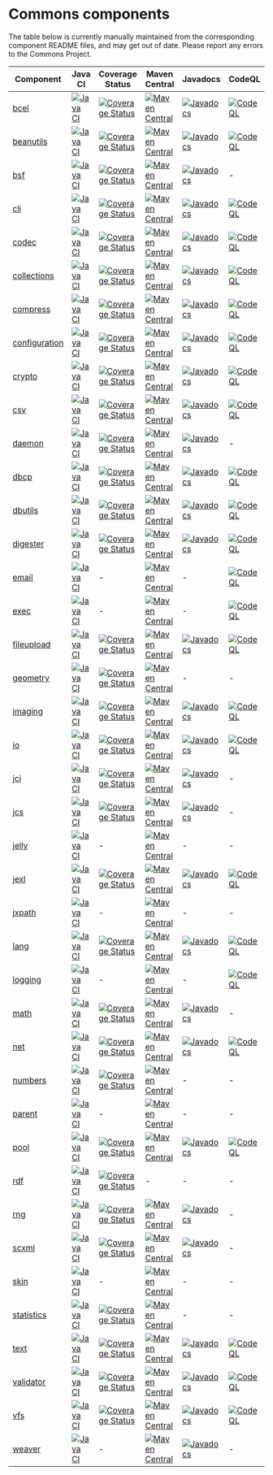 <!---
 Licensed to the Apache Software Foundation (ASF) under one or more
 contributor license agreements.  See the NOTICE file distributed with
 this work for additional information regarding copyright ownership.
 The ASF licenses this file to You under the Apache License, Version 2.0
 (the "License"); you may not use this file except in compliance with
 the License.  You may obtain a copy of the License at

      http://www.apache.org/licenses/LICENSE-2.0

 Unless required by applicable law or agreed to in writing, software
 distributed under the License is distributed on an "AS IS" BASIS,
 WITHOUT WARRANTIES OR CONDITIONS OF ANY KIND, either express or implied.
 See the License for the specific language governing permissions and
 limitations under the License.
-->
# Commons components

The table below is currently manually maintained from the corresponding component README files, and may get out of date. Please report any errors to the Commons Project.

| Component | Java CI | Coverage Status | Maven Central | Javadocs | CodeQL | OpenSSF Scorecard |
| ---       |     --- |      ---        |     ---       |     ---  |    --- |     ---           |
| [bcel](https://github.com/apache/commons-bcel)  | [![Java CI](https://github.com/apache/commons-bcel/actions/workflows/maven.yml/badge.svg)](https://github.com/apache/commons-bcel/actions/workflows/maven.yml) | [![Coverage Status](https://codecov.io/gh/apache/commons-bcel/branch/master/graph/badge.svg)](https://app.codecov.io/gh/apache/commons-bcel) | [![Maven Central](https://maven-badges.herokuapp.com/maven-central/org.apache.bcel/bcel/badge.svg?gav=true)](https://maven-badges.herokuapp.com/maven-central/org.apache.bcel/bcel/?gav=true) | [![Javadocs](https://javadoc.io/badge/org.apache.bcel/bcel/6.7.0.svg)](https://javadoc.io/doc/org.apache.bcel/bcel/6.7.0) | [![CodeQL](https://github.com/apache/commons-bcel/actions/workflows/codeql-analysis.yml/badge.svg)](https://github.com/apache/commons-bcel/actions/workflows/codeql-analysis.yml) | [![OpenSSF Scorecard](https://api.securityscorecards.dev/projects/github.com/apache/commons-bcel/badge)](https://api.securityscorecards.dev/projects/github.com/apache/commons-bcel) |
|[beanutils](https://github.com/apache/commons-beanutils)|[![Java CI](https://github.com/apache/commons-beanutils/actions/workflows/maven.yml/badge.svg)](https://github.com/apache/commons-beanutils/actions/workflows/maven.yml)|[![Coverage Status](https://codecov.io/gh/apache/commons-beanutils/branch/master/graph/badge.svg)](https://app.codecov.io/gh/apache/commons-beanutils/branch/master)|[![Maven Central](https://maven-badges.herokuapp.com/maven-central/commons-beanutils/commons-beanutils/badge.svg?gav=true)](https://maven-badges.herokuapp.com/maven-central/org.apache.commons/commons-beanutils2/?gav=true)|[![Javadocs](https://javadoc.io/badge/org.apache.commons/commons-beanutils2/2.0.0.svg)](https://javadoc.io/doc/org.apache.commons/commons-beanutils2/2.0.0)|[![CodeQL](https://github.com/apache/commons-beanutils/actions/workflows/codeql-analysis.yml/badge.svg)](https://github.com/apache/commons-beanutils/actions/workflows/codeql-analysis.yml)|-|
|[bsf](https://github.com/apache/commons-bsf)|[![Java CI](https://github.com/apache/commons-bsf/actions/workflows/maven.yml/badge.svg)](https://github.com/apache/commons-bsf/actions/workflows/maven.yml)|[![Coverage Status](https://coveralls.io/repos/apache/commons-bsf/badge.svg)](https://coveralls.io/r/apache/commons-bsf)|[![Maven Central](https://maven-badges.herokuapp.com/maven-central/bsf/bsf/badge.svg)](https://maven-badges.herokuapp.com/maven-central/bsf/bsf/)|[![Javadocs](https://javadoc.io/badge/bsf/bsf/2.5.0.svg)](https://javadoc.io/doc/bsf/bsf/2.5.0)|-|-|
|[cli](https://github.com/apache/commons-cli)|[![Java CI](https://github.com/apache/commons-cli/actions/workflows/maven.yml/badge.svg)](https://github.com/apache/commons-cli/actions/workflows/maven.yml)|[![Coverage Status](https://codecov.io/gh/apache/commons-cli/branch/master/graph/badge.svg)](https://app.codecov.io/gh/apache/commons-cli/branch/master)|[![Maven Central](https://maven-badges.herokuapp.com/maven-central/commons-cli/commons-cli/badge.svg?gav=true)](https://maven-badges.herokuapp.com/maven-central/commons-cli/commons-cli/?gav=true)|[![Javadocs](https://javadoc.io/badge/commons-cli/commons-cli/1.5.0.svg)](https://javadoc.io/doc/commons-cli/commons-cli/1.5.0)|[![CodeQL](https://github.com/apache/commons-cli/actions/workflows/codeql-analysis.yml/badge.svg)](https://github.com/apache/commons-cli/actions/workflows/codeql-analysis.yml)|-|
|[codec](https://github.com/apache/commons-codec)|[![Java CI](https://github.com/apache/commons-codec/actions/workflows/maven.yml/badge.svg)](https://github.com/apache/commons-codec/actions/workflows/maven.yml)|[![Coverage Status](https://codecov.io/gh/apache/commons-codec/branch/master/graph/badge.svg)](https://app.codecov.io/gh/apache/commons-codec)|[![Maven Central](https://maven-badges.herokuapp.com/maven-central/commons-codec/commons-codec/badge.svg?gav=true)](https://maven-badges.herokuapp.com/maven-central/commons-codec/commons-codec/?gav=true)|[![Javadocs](https://javadoc.io/badge/commons-codec/commons-codec/1.16.0.svg)](https://javadoc.io/doc/commons-codec/commons-codec/1.16.0)|[![CodeQL](https://github.com/apache/commons-codec/actions/workflows/codeql-analysis.yml/badge.svg)](https://github.com/apache/commons-codec/actions/workflows/codeql-analysis.yml)|[![OpenSSF Scorecard](https://api.securityscorecards.dev/projects/github.com/apache/commons-codec/badge)](https://api.securityscorecards.dev/projects/github.com/apache/commons-codec)|
|[collections](https://github.com/apache/commons-collections)|[![Java CI](https://github.com/apache/commons-collections/actions/workflows/maven.yml/badge.svg)](https://github.com/apache/commons-collections/actions/workflows/maven.yml)|[![Coverage Status](https://codecov.io/gh/apache/commons-collections/branch/master/graph/badge.svg)](https://app.codecov.io/gh/apache/commons-collections/branch/master)|[![Maven Central](https://maven-badges.herokuapp.com/maven-central/org.apache.commons/commons-collections4/badge.svg?gav=true)](https://maven-badges.herokuapp.com/maven-central/org.apache.commons/commons-collections4/?gav=true)|[![Javadocs](https://javadoc.io/badge/org.apache.commons/commons-collections4/4.4.svg)](https://javadoc.io/doc/org.apache.commons/commons-collections4/4.4)|[![CodeQL](https://github.com/apache/commons-collections/actions/workflows/codeql-analysis.yml/badge.svg)](https://github.com/apache/commons-collections/actions/workflows/codeql-analysis.yml)|-|
|[compress](https://github.com/apache/commons-compress)|[![Java CI](https://github.com/apache/commons-compress/actions/workflows/maven.yml/badge.svg)](https://github.com/apache/commons-compress/actions/workflows/maven.yml)|[![Coverage Status](https://codecov.io/gh/apache/commons-compress/branch/master/graph/badge.svg)](https://app.codecov.io/gh/apache/commons-compress)|[![Maven Central](https://maven-badges.herokuapp.com/maven-central/org.apache.commons/commons-compress/badge.svg?gav=true)](https://maven-badges.herokuapp.com/maven-central/org.apache.commons/commons-compress/?gav=true)|[![Javadocs](https://javadoc.io/badge/org.apache.commons/commons-compress/1.24.0.svg)](https://javadoc.io/doc/org.apache.commons/commons-compress/1.24.0)|[![CodeQL](https://github.com/apache/commons-compress/actions/workflows/codeql-analysis.yml/badge.svg)](https://github.com/apache/commons-compress/actions/workflows/codeql-analysis.yml)|[![OpenSSF Scorecard](https://api.securityscorecards.dev/projects/github.com/apache/commons-compress/badge)](https://api.securityscorecards.dev/projects/github.com/apache/commons-compress)|
|[configuration](https://github.com/apache/commons-configuration)|[![Java CI](https://github.com/apache/commons-configuration/actions/workflows/maven.yml/badge.svg)](https://github.com/apache/commons-configuration/actions/workflows/maven.yml)|[![Coverage Status](https://codecov.io/gh/apache/commons-configuration/branch/master/graph/badge.svg)](https://app.codecov.io/gh/apache/commons-configuration)|[![Maven Central](https://maven-badges.herokuapp.com/maven-central/org.apache.commons/commons-configuration2/badge.svg?gav=true)](https://maven-badges.herokuapp.com/maven-central/org.apache.commons/commons-configuration2/?gav=true)|[![Javadocs](https://javadoc.io/badge/org.apache.commons/commons-configuration2/2.9.0.svg)](https://javadoc.io/doc/org.apache.commons/commons-configuration2/2.9.0)|[![CodeQL](https://github.com/apache/commons-configuration/actions/workflows/codeql-analysis.yml/badge.svg)](https://github.com/apache/commons-configuration/actions/workflows/codeql-analysis.yml)|[![OpenSSF Scorecard](https://api.securityscorecards.dev/projects/github.com/apache/commons-configuration/badge)](https://api.securityscorecards.dev/projects/github.com/apache/commons-configuration)|
|[crypto](https://github.com/apache/commons-crypto)|[![Java CI](https://github.com/apache/commons-crypto/actions/workflows/maven.yml/badge.svg)](https://github.com/apache/commons-crypto/actions/workflows/maven.yml)|[![Coverage Status](https://codecov.io/gh/apache/commons-crypto/branch/master/graph/badge.svg)](https://app.codecov.io/gh/apache/commons-crypto)|[![Maven Central](https://maven-badges.herokuapp.com/maven-central/org.apache.commons/commons-crypto/badge.svg?gav=true)](https://maven-badges.herokuapp.com/maven-central/org.apache.commons/commons-crypto/?gav=true)|[![Javadocs](https://javadoc.io/badge/org.apache.commons/commons-crypto/1.2.0.svg)](https://javadoc.io/doc/org.apache.commons/commons-crypto/1.2.0)|[![CodeQL](https://github.com/apache/commons-crypto/actions/workflows/codeql-analysis.yml/badge.svg)](https://github.com/apache/commons-crypto/actions/workflows/codeql-analysis.yml)|[![OpenSSF Scorecard](https://api.securityscorecards.dev/projects/github.com/apache/commons-crypto/badge)](https://api.securityscorecards.dev/projects/github.com/apache/commons-crypto)|
|[csv](https://github.com/apache/commons-csv)|[![Java CI](https://github.com/apache/commons-csv/actions/workflows/maven.yml/badge.svg)](https://github.com/apache/commons-csv/actions/workflows/maven.yml)|[![Coverage Status](https://codecov.io/gh/apache/commons-csv/branch/master/graph/badge.svg)](https://app.codecov.io/gh/apache/commons-csv)|[![Maven Central](https://maven-badges.herokuapp.com/maven-central/org.apache.commons/commons-csv/badge.svg?gav=true)](https://maven-badges.herokuapp.com/maven-central/org.apache.commons/commons-csv/?gav=true)|[![Javadocs](https://javadoc.io/badge/org.apache.commons/commons-csv/1.10.0.svg)](https://javadoc.io/doc/org.apache.commons/commons-csv/1.10.0)|[![CodeQL](https://github.com/apache/commons-csv/actions/workflows/codeql-analysis.yml/badge.svg)](https://github.com/apache/commons-csv/actions/workflows/codeql-analysis.yml)|[![OpenSSF Scorecard](https://api.securityscorecards.dev/projects/github.com/apache/commons-csv/badge)](https://api.securityscorecards.dev/projects/github.com/apache/commons-csv)|
|[daemon](https://github.com/apache/commons-daemon)|[![Java CI](https://github.com/apache/commons-daemon/actions/workflows/maven.yml/badge.svg)](https://github.com/apache/commons-daemon/actions/workflows/maven.yml)|[![Coverage Status](https://codecov.io/gh/apache/commons-daemon/branch/master/graph/badge.svg)](https://app.codecov.io/gh/apache/commons-daemon)|[![Maven Central](https://maven-badges.herokuapp.com/maven-central/commons-daemon/commons-daemon/badge.svg)](https://maven-badges.herokuapp.com/maven-central/commons-daemon/commons-daemon/)|[![Javadocs](https://javadoc.io/badge/commons-daemon/commons-daemon/1.3.3.svg)](https://javadoc.io/doc/commons-daemon/commons-daemon/1.3.3)|-|-|
|[dbcp](https://github.com/apache/commons-dbcp)|[![Java CI](https://github.com/apache/commons-dbcp/actions/workflows/maven.yml/badge.svg)](https://github.com/apache/commons-dbcp/actions/workflows/maven.yml)|[![Coverage Status](https://codecov.io/gh/apache/commons-dbcp/branch/master/graph/badge.svg)](https://app.codecov.io/gh/apache/commons-dbcp)|[![Maven Central](https://maven-badges.herokuapp.com/maven-central/org.apache.commons/commons-dbcp2/badge.svg?gav=true)](https://maven-badges.herokuapp.com/maven-central/org.apache.commons/commons-dbcp2/?gav=true)|[![Javadocs](https://javadoc.io/badge/org.apache.commons/commons-dbcp2/2.10.0.svg)](https://javadoc.io/doc/org.apache.commons/commons-dbcp2/2.10.0)|[![CodeQL](https://github.com/apache/commons-dbcp/actions/workflows/codeql-analysis.yml/badge.svg)](https://github.com/apache/commons-dbcp/actions/workflows/codeql-analysis.yml)|[![OpenSSF Scorecard](https://api.securityscorecards.dev/projects/github.com/apache/commons-dbcp/badge)](https://api.securityscorecards.dev/projects/github.com/apache/commons-dbcp)|
|[dbutils](https://github.com/apache/commons-dbutils)|[![Java CI](https://github.com/apache/commons-dbutils/actions/workflows/maven.yml/badge.svg)](https://github.com/apache/commons-dbutils/actions/workflows/maven.yml)|[![Coverage Status](https://codecov.io/gh/apache/commons-dbutils/branch/master/graph/badge.svg)](https://app.codecov.io/gh/apache/commons-dbutils)|[![Maven Central](https://maven-badges.herokuapp.com/maven-central/commons-dbutils/commons-dbutils/badge.svg?gav=true)](https://maven-badges.herokuapp.com/maven-central/commons-dbutils/commons-dbutils/?gav=true)|[![Javadocs](https://javadoc.io/badge/commons-dbutils/commons-dbutils/1.8.1.svg)](https://javadoc.io/doc/commons-dbutils/commons-dbutils/1.8.1)|[![CodeQL](https://github.com/apache/commons-dbutils/actions/workflows/codeql-analysis.yml/badge.svg)](https://github.com/apache/commons-dbutils/actions/workflows/codeql-analysis.yml)|[![OpenSSF Scorecard](https://api.securityscorecards.dev/projects/github.com/apache/commons-dbutils/badge)](https://api.securityscorecards.dev/projects/github.com/apache/commons-dbutils)|
|[digester](https://github.com/apache/commons-digester)|[![Java CI](https://github.com/apache/commons-digester/actions/workflows/maven.yml/badge.svg)](https://github.com/apache/commons-digester/actions/workflows/maven.yml)|[![Coverage Status](https://codecov.io/gh/apache/commons-digester/branch/master/graph/badge.svg)](https://app.codecov.io/gh/apache/commons-digester)|[![Maven Central](https://maven-badges.herokuapp.com/maven-central/org.apache.commons/commons-digester3/badge.svg?gav=true)](https://maven-badges.herokuapp.com/maven-central/org.apache.commons/commons-digester3/?gav=true)|[![Javadocs](https://javadoc.io/badge/org.apache.commons/commons-digester3-parent/3.3.svg)](https://javadoc.io/doc/org.apache.commons/commons-digester3-parent/3.3)|[![CodeQL](https://github.com/apache/commons-digester/actions/workflows/codeql-analysis.yml/badge.svg)](https://github.com/apache/commons-digester/actions/workflows/codeql-analysis.yml)|[![OpenSSF Scorecard](https://api.securityscorecards.dev/projects/github.com/apache/commons-digester/badge)](https://api.securityscorecards.dev/projects/github.com/apache/commons-digester)|
|[email](https://github.com/apache/commons-email)|[![Java CI](https://github.com/apache/commons-email/actions/workflows/maven.yml/badge.svg)](https://github.com/apache/commons-email/actions/workflows/maven.yml)|-|[![Maven Central](https://maven-badges.herokuapp.com/maven-central/org.apache.commons/commons-email/badge.svg?gav=true)](https://maven-badges.herokuapp.com/maven-central/org.apache.commons/commons-email/?gav=true)|-|[![CodeQL](https://github.com/apache/commons-email/actions/workflows/codeql-analysis.yml/badge.svg)](https://github.com/apache/commons-email/actions/workflows/codeql-analysis.yml)|-|
|[exec](https://github.com/apache/commons-exec)|[![Java CI](https://github.com/apache/commons-exec/actions/workflows/maven.yml/badge.svg)](https://github.com/apache/commons-exec/actions/workflows/maven.yml)|-|[![Maven Central](https://maven-badges.herokuapp.com/maven-central/org.apache.commons/commons-exec/badge.svg?gav=true)](https://maven-badges.herokuapp.com/maven-central/org.apache.commons/commons-exec/?gav=true)|-|[![CodeQL](https://github.com/apache/commons-exec/actions/workflows/codeql-analysis.yml/badge.svg)](https://github.com/apache/commons-exec/actions/workflows/codeql-analysis.yml)|-|
|[fileupload](https://github.com/apache/commons-fileupload)|[![Java CI](https://github.com/apache/commons-fileupload/actions/workflows/maven.yml/badge.svg)](https://github.com/apache/commons-fileupload/actions/workflows/maven.yml)|[![Coverage Status](https://codecov.io/gh/apache/commons-fileupload/branch/master/graph/badge.svg)](https://app.codecov.io/gh/apache/commons-fileupload)|[![Maven Central](https://maven-badges.herokuapp.com/maven-central/org.apache.commons/commons-fileupload2/badge.svg?gav=true)](https://maven-badges.herokuapp.com/maven-central/org.apache.commons/commons-fileupload2/?gav=true)|[![Javadocs](https://javadoc.io/badge/org.apache.commons/commons-fileupload2/2.0.0-M1.svg)](https://javadoc.io/doc/org.apache.commons/commons-fileupload2/2.0.0-M1)|[![CodeQL](https://github.com/apache/commons-fileupload/actions/workflows/codeql-analysis.yml/badge.svg)](https://github.com/apache/commons-fileupload/actions/workflows/codeql-analysis.yml)|[![OpenSSF Scorecard](https://api.securityscorecards.dev/projects/github.com/apache/commons-fileupload/badge)](https://api.securityscorecards.dev/projects/github.com/apache/commons-fileupload)|
|[geometry](https://github.com/apache/commons-geometry)|[![Java CI](https://github.com/apache/commons-geometry/actions/workflows/maven.yml/badge.svg)](https://github.com/apache/commons-geometry/actions/workflows/maven.yml)|[![Coverage Status](https://codecov.io/gh/apache/commons-geometry/branch/master/graph/badge.svg)](https://app.codecov.io/gh/apache/commons-geometry)|[![Maven Central](https://maven-badges.herokuapp.com/maven-central/org.apache.commons/commons-geometry-spherical/badge.svg)](https://maven-badges.herokuapp.com/maven-central/org.apache.commons/commons-geometry-spherical/)|-|-|-|
|[imaging](https://github.com/apache/commons-imaging)|[![Java CI](https://github.com/apache/commons-imaging/actions/workflows/maven.yml/badge.svg)](https://github.com/apache/commons-imaging/actions/workflows/maven.yml)|[![Coverage Status](https://codecov.io/gh/apache/commons-imaging/branch/master/graph/badge.svg)](https://app.codecov.io/gh/apache/commons-imaging/branch/master)|[![Maven Central](https://maven-badges.herokuapp.com/maven-central/org.apache.commons/commons-imaging/badge.svg?gav=true)](https://maven-badges.herokuapp.com/maven-central/org.apache.commons/commons-imaging/?gav=true)|[![Javadocs](https://javadoc.io/badge/org.apache.commons/commons-imaging/1.0-alpha3.svg)](https://javadoc.io/doc/org.apache.commons/commons-imaging/1.0-alpha3)|[![CodeQL](https://github.com/apache/commons-imaging/actions/workflows/codeql-analysis.yml/badge.svg)](https://github.com/apache/commons-imaging/actions/workflows/codeql-analysis.yml)|[![OpenSSF Scorecard](https://api.securityscorecards.dev/projects/github.com/apache/commons-imaging/badge)](https://api.securityscorecards.dev/projects/github.com/apache/commons-imaging)|
|[io](https://github.com/apache/commons-io)|[![Java CI](https://github.com/apache/commons-io/actions/workflows/maven.yml/badge.svg)](https://github.com/apache/commons-io/actions/workflows/maven.yml)|[![Coverage Status](https://codecov.io/gh/apache/commons-io/branch/master/graph/badge.svg)](https://app.codecov.io/gh/apache/commons-io)|[![Maven Central](https://maven-badges.herokuapp.com/maven-central/commons-io/commons-io/badge.svg?gav=true)](https://maven-badges.herokuapp.com/maven-central/commons-io/commons-io/?gav=true)|[![Javadocs](https://javadoc.io/badge/commons-io/commons-io/2.15.0.svg)](https://javadoc.io/doc/commons-io/commons-io/2.15.0)|[![CodeQL](https://github.com/apache/commons-io/actions/workflows/codeql-analysis.yml/badge.svg)](https://github.com/apache/commons-io/actions/workflows/codeql-analysis.yml)|[![OpenSSF Scorecard](https://api.securityscorecards.dev/projects/github.com/apache/commons-io/badge)](https://api.securityscorecards.dev/projects/github.com/apache/commons-io)|
|[jci](https://github.com/apache/commons-jci)|[![Java CI](https://github.com/apache/commons-jci/actions/workflows/maven.yml/badge.svg)](https://github.com/apache/commons-jci/actions/workflows/maven.yml)|[![Coverage Status](https://coveralls.io/repos/apache/commons-jci/badge.svg)](https://coveralls.io/r/apache/commons-jci)|[![Maven Central](https://maven-badges.herokuapp.com/maven-central/org.apache.commons/commons-jci/badge.svg)](https://maven-badges.herokuapp.com/maven-central/org.apache.commons/commons-jci/)|[![Javadocs](https://javadoc.io/badge/org.apache.commons/commons-jci2/2.0.svg)](https://javadoc.io/doc/org.apache.commons/commons-jci2/2.0)|-|-|
|[jcs](https://github.com/apache/commons-jcs)|[![Java CI](https://github.com/apache/commons-jcs/actions/workflows/maven.yml/badge.svg)](https://github.com/apache/commons-jcs/actions/workflows/maven.yml)|[![Coverage Status](https://codecov.io/gh/apache/commons-jcs/branch/master/graph/badge.svg)](https://app.codecov.io/gh/apache/commons-jcs)|[![Maven Central](https://maven-badges.herokuapp.com/maven-central/org.apache.commons/commons-jcs3/badge.svg?gav=true)](https://maven-badges.herokuapp.com/maven-central/org.apache.commons/commons-jcs3/?gav=true)|[![Javadocs](https://javadoc.io/badge/org.apache.commons/commons-jcs3/3.1.svg)](https://javadoc.io/doc/org.apache.commons/commons-jcs3/3.1)|-|-|
|[jelly](https://github.com/apache/commons-jelly)|[![Java CI](https://github.com/apache/commons-jelly/actions/workflows/maven.yml/badge.svg)](https://github.com/apache/commons-jelly/actions/workflows/maven.yml)|-|[![Maven Central](https://maven-badges.herokuapp.com/maven-central/commons-jelly/commons-jelly/badge.svg)](https://maven-badges.herokuapp.com/maven-central/commons-jelly/commons-jelly/)|-|-|-|
|[jexl](https://github.com/apache/commons-jexl)|[![Java CI](https://github.com/apache/commons-jexl/actions/workflows/maven.yml/badge.svg)](https://github.com/apache/commons-jexl/actions/workflows/maven.yml)|[![Coverage Status](https://codecov.io/gh/apache/commons-jexl/branch/master/graph/badge.svg)](https://app.codecov.io/gh/apache/commons-jexl)|[![Maven Central](https://maven-badges.herokuapp.com/maven-central/org.apache.commons/commons-jexl3/badge.svg?gav=true)](https://maven-badges.herokuapp.com/maven-central/org.apache.commons/commons-jexl3/?gav=true)|[![Javadocs](https://javadoc.io/badge/org.apache.commons/commons-jexl3/3.2.svg)](https://javadoc.io/doc/org.apache.commons/commons-jexl3/3.2)|[![CodeQL](https://github.com/apache/commons-jexl/actions/workflows/codeql-analysis.yml/badge.svg)](https://github.com/apache/commons-jexl/actions/workflows/codeql-analysis.yml)|-|
|[jxpath](https://github.com/apache/commons-jxpath)|[![Java CI](https://github.com/apache/commons-jxpath/actions/workflows/maven.yml/badge.svg)](https://github.com/apache/commons-jxpath/actions/workflows/maven.yml)|-|[![Maven Central](https://maven-badges.herokuapp.com/maven-central/commons-jxpath/commons-jxpath/badge.svg)](https://maven-badges.herokuapp.com/maven-central/commons-jxpath/commons-jxpath/)|-|-|-|
|[lang](https://github.com/apache/commons-lang)|[![Java CI](https://github.com/apache/commons-lang/actions/workflows/maven.yml/badge.svg)](https://github.com/apache/commons-lang/actions/workflows/maven.yml)|[![Coverage Status](https://codecov.io/gh/apache/commons-lang/branch/master/graph/badge.svg)](https://app.codecov.io/gh/apache/commons-lang)|[![Maven Central](https://maven-badges.herokuapp.com/maven-central/org.apache.commons/commons-lang3/badge.svg?gav=true)](https://maven-badges.herokuapp.com/maven-central/org.apache.commons/commons-lang3/?gav=true)|[![Javadocs](https://javadoc.io/badge/org.apache.commons/commons-lang3/3.13.0.svg)](https://javadoc.io/doc/org.apache.commons/commons-lang3/3.13.0)|[![CodeQL](https://github.com/apache/commons-lang/actions/workflows/codeql-analysis.yml/badge.svg)](https://github.com/apache/commons-lang/actions/workflows/codeql-analysis.yml)|[![OpenSSF Scorecard](https://api.securityscorecards.dev/projects/github.com/apache/commons-lang/badge)](https://api.securityscorecards.dev/projects/github.com/apache/commons-lang)|
|[logging](https://github.com/apache/commons-logging)|[![Java CI](https://github.com/apache/commons-logging/actions/workflows/maven.yml/badge.svg)](https://github.com/apache/commons-logging/actions/workflows/maven.yml)|-|[![Maven Central](https://maven-badges.herokuapp.com/maven-central/commons-logging/commons-logging/badge.svg?gav=true)](https://maven-badges.herokuapp.com/maven-central/commons-logging/commons-logging/?gav=true)|-|[![CodeQL](https://github.com/apache/commons-logging/actions/workflows/codeql-analysis.yml/badge.svg)](https://github.com/apache/commons-logging/actions/workflows/codeql-analysis.yml)|-|
|[math](https://github.com/apache/commons-math)|[![Java CI](https://github.com/apache/commons-math/actions/workflows/maven.yml/badge.svg)](https://github.com/apache/commons-math/actions/workflows/maven.yml)|[![Coverage Status](https://codecov.io/gh/apache/commons-math/branch/master/graph/badge.svg)](https://app.codecov.io/gh/apache/commons-math)|[![Maven Central](https://maven-badges.herokuapp.com/maven-central/org.apache.commons/commons-math4-parent/badge.svg)](https://maven-badges.herokuapp.com/maven-central/org.apache.commons/commons-math4-parent/)|[![Javadocs](https://javadoc.io/badge/org.apache.commons/commons-math4-parent/4.0.svg)](https://javadoc.io/doc/org.apache.commons/commons-math4-parent/4.0)|-|-|
|[net](https://github.com/apache/commons-net)|[![Java CI](https://github.com/apache/commons-net/actions/workflows/maven.yml/badge.svg)](https://github.com/apache/commons-net/actions/workflows/maven.yml)|[![Coverage Status](https://codecov.io/gh/apache/commons-net/branch/master/graph/badge.svg)](https://app.codecov.io/gh/apache/commons-net)|[![Maven Central](https://maven-badges.herokuapp.com/maven-central/commons-net/commons-net/badge.svg?gav=true)](https://maven-badges.herokuapp.com/maven-central/commons-net/commons-net/?gav=true)|[![Javadocs](https://javadoc.io/badge/commons-net/commons-net/3.10.0.svg)](https://javadoc.io/doc/commons-net/commons-net/3.10.0)|[![CodeQL](https://github.com/apache/commons-net/actions/workflows/codeql-analysis.yml/badge.svg)](https://github.com/apache/commons-net/actions/workflows/codeql-analysis.yml)|[![OpenSSF Scorecard](https://api.securityscorecards.dev/projects/github.com/apache/commons-net/badge)](https://api.securityscorecards.dev/projects/github.com/apache/commons-net)|
|[numbers](https://github.com/apache/commons-numbers)|[![Java CI](https://github.com/apache/commons-numbers/actions/workflows/maven.yml/badge.svg)](https://github.com/apache/commons-numbers/actions/workflows/maven.yml)|[![Coverage Status](https://codecov.io/gh/apache/commons-numbers/branch/master/graph/badge.svg)](https://app.codecov.io/gh/apache/commons-numbers)|[![Maven Central](https://maven-badges.herokuapp.com/maven-central/org.apache.commons/commons-numbers-parent/badge.svg)](https://maven-badges.herokuapp.com/maven-central/org.apache.commons/commons-numbers-parent/)|-|-|-|
|[parent](https://github.com/apache/commons-parent)|[![Java CI](https://github.com/apache/commons-parent/actions/workflows/maven.yml/badge.svg)](https://github.com/apache/commons-parent/actions/workflows/maven.yml)|-|[![Maven Central](https://maven-badges.herokuapp.com/maven-central/org.apache.commons/commons-parent/badge.svg?gav=true)](https://maven-badges.herokuapp.com/maven-central/org.apache.commons/commons-parent/?gav=true)|-|-|[![OpenSSF Scorecard](https://api.securityscorecards.dev/projects/github.com/apache/commons-parent/badge)](https://api.securityscorecards.dev/projects/github.com/apache/commons-parent)|
|[pool](https://github.com/apache/commons-pool)|[![Java CI](https://github.com/apache/commons-pool/actions/workflows/maven.yml/badge.svg)](https://github.com/apache/commons-pool/actions/workflows/maven.yml)|[![Coverage Status](https://codecov.io/gh/apache/commons-pool/branch/master/graph/badge.svg)](https://app.codecov.io/gh/apache/commons-pool)|[![Maven Central](https://maven-badges.herokuapp.com/maven-central/org.apache.commons/commons-pool2/badge.svg?gav=true)](https://maven-badges.herokuapp.com/maven-central/org.apache.commons/commons-pool2/?gav=true)|[![Javadocs](https://javadoc.io/badge/org.apache.commons/commons-pool2/2.12.0.svg)](https://javadoc.io/doc/org.apache.commons/commons-pool2/2.12.0)|[![CodeQL](https://github.com/apache/commons-pool/actions/workflows/codeql-analysis.yml/badge.svg)](https://github.com/apache/commons-pool/actions/workflows/codeql-analysis.yml)|[![OpenSSF Scorecard](https://api.securityscorecards.dev/projects/github.com/apache/commons-pool/badge)](https://api.securityscorecards.dev/projects/github.com/apache/commons-pool)|
|[rdf](https://github.com/apache/commons-rdf)|[![Java CI](https://github.com/apache/commons-rdf/actions/workflows/maven.yml/badge.svg)](https://github.com/apache/commons-rdf/actions/workflows/maven.yml)|[![Coverage Status](https://codecov.io/gh/apache/commons-rdf/branch/master/graph/badge.svg)](https://app.codecov.io/gh/apache/commons-rdf)|-|-|-|-|
|[rng](https://github.com/apache/commons-rng)|[![Java CI](https://github.com/apache/commons-rng/actions/workflows/maven.yml/badge.svg)](https://github.com/apache/commons-rng/actions/workflows/maven.yml)|[![Coverage Status](https://codecov.io/gh/apache/commons-rng/branch/master/graph/badge.svg)](https://app.codecov.io/gh/apache/commons-rng)|[![Maven Central](https://maven-badges.herokuapp.com/maven-central/org.apache.commons/commons-rng-simple/badge.svg)](https://maven-badges.herokuapp.com/maven-central/org.apache.commons/commons-rng-simple/)|[![Javadocs](https://javadoc.io/badge/org.apache.commons/commons-rng-simple/1.5.svg)](https://javadoc.io/doc/org.apache.commons/commons-rng-simple/1.5)|-|-|
|[scxml](https://github.com/apache/commons-scxml)|[![Java CI](https://github.com/apache/commons-scxml/actions/workflows/maven.yml/badge.svg)](https://github.com/apache/commons-scxml/actions/workflows/maven.yml)|[![Coverage Status](https://coveralls.io/repos/apache/commons-scxml2/badge.svg)](https://coveralls.io/r/apache/commons-scxml2)|[![Maven Central](https://maven-badges.herokuapp.com/maven-central/commons-scxml/commons-scxml/badge.svg)](https://maven-badges.herokuapp.com/maven-central/commons-scxml/commons-scxml/)|[![Javadocs](https://javadoc.io/badge/org.apache.commons/commons-scxml2/2.0-alpha-1.svg)](https://javadoc.io/doc/org.apache.commons/commons-scxml2/2.0-alpha-1)|-|-|
|[skin](https://github.com/apache/commons-skin)|[![Java CI](https://github.com/apache/commons-skin/actions/workflows/maven.yml/badge.svg)](https://github.com/apache/commons-skin/actions/workflows/maven.yml)|-|[![Maven Central](https://maven-badges.herokuapp.com/maven-central/org.apache.commons/commons-skin/badge.svg)](https://maven-badges.herokuapp.com/maven-central/org.apache.commons/commons-skin/)|-|-|-|
|[statistics](https://github.com/apache/commons-statistics)|[![Java CI](https://github.com/apache/commons-statistics/actions/workflows/maven.yml/badge.svg)](https://github.com/apache/commons-statistics/actions/workflows/maven.yml)|[![Coverage Status](https://codecov.io/gh/apache/commons-statistics/branch/master/graph/badge.svg)](https://app.codecov.io/gh/apache/commons-statistics)|[![Maven Central](https://maven-badges.herokuapp.com/maven-central/org.apache.commons/commons-statistics-distribution/badge.svg)](https://maven-badges.herokuapp.com/maven-central/org.apache.commons/commons-statistics-distribution/)|-|-|-|
|[text](https://github.com/apache/commons-text)|[![Java CI](https://github.com/apache/commons-text/actions/workflows/maven.yml/badge.svg)](https://github.com/apache/commons-text/actions/workflows/maven.yml)|[![Coverage Status](https://codecov.io/gh/apache/commons-text/branch/master/graph/badge.svg)](https://app.codecov.io/gh/apache/commons-text)|[![Maven Central](https://maven-badges.herokuapp.com/maven-central/org.apache.commons/commons-text/badge.svg?gav=true)](https://maven-badges.herokuapp.com/maven-central/org.apache.commons/commons-text/?gav=true)|[![Javadocs](https://javadoc.io/badge/org.apache.commons/commons-text/1.10.0.svg)](https://javadoc.io/doc/org.apache.commons/commons-text/1.10.0)|[![CodeQL](https://github.com/apache/commons-text/actions/workflows/codeql-analysis.yml/badge.svg)](https://github.com/apache/commons-text/actions/workflows/codeql-analysis.yml)|-|
|[validator](https://github.com/apache/commons-validator)|[![Java CI](https://github.com/apache/commons-validator/actions/workflows/maven.yml/badge.svg)](https://github.com/apache/commons-validator/actions/workflows/maven.yml)|[![Coverage Status](https://codecov.io/gh/apache/commons-validator/branch/master/graph/badge.svg)](https://app.codecov.io/gh/apache/commons-validator)|[![Maven Central](https://maven-badges.herokuapp.com/maven-central/commons-validator/commons-validator/badge.svg?gav=true)](https://maven-badges.herokuapp.com/maven-central/commons-validator/commons-validator/?gav=true)|[![Javadocs](https://javadoc.io/badge/commons-validator/commons-validator/1.7.svg)](https://javadoc.io/doc/commons-validator/commons-validator/1.7)|[![CodeQL](https://github.com/apache/commons-validator/actions/workflows/codeql-analysis.yml/badge.svg)](https://github.com/apache/commons-validator/actions/workflows/codeql-analysis.yml)|-|
|[vfs](https://github.com/apache/commons-vfs)|[![Java CI](https://github.com/apache/commons-vfs/actions/workflows/maven.yml/badge.svg)](https://github.com/apache/commons-vfs/actions/workflows/maven.yml)|[![Coverage Status](https://codecov.io/gh/apache/commons-vfs/branch/master/graph/badge.svg)](https://app.codecov.io/gh/apache/commons-vfs)|[![Maven Central](https://maven-badges.herokuapp.com/maven-central/org.apache.commons/commons-vfs2/badge.svg?gav=true)](https://maven-badges.herokuapp.com/maven-central/org.apache.commons/commons-vfs2/?gav=true)|[![Javadocs](https://javadoc.io/badge/org.apache.commons/commons-vfs2/2.9.0.svg)](https://javadoc.io/doc/org.apache.commons/commons-vfs2/2.9.0)|[![CodeQL](https://github.com/apache/commons-vfs/actions/workflows/codeql-analysis.yml/badge.svg)](https://github.com/apache/commons-vfs/actions/workflows/codeql-analysis.yml)|[![OpenSSF Scorecard](https://api.securityscorecards.dev/projects/github.com/apache/commons-vfs/badge)](https://api.securityscorecards.dev/projects/github.com/apache/commons-vfs)|
|[weaver](https://github.com/apache/commons-weaver)|[![Java CI](https://github.com/apache/commons-weaver/actions/workflows/maven.yml/badge.svg)](https://github.com/apache/commons-weaver/actions/workflows/maven.yml)|-|[![Maven Central](https://maven-badges.herokuapp.com/maven-central/org.apache.commons/commons-weaver-base/badge.svg?gav=true)](https://maven-badges.herokuapp.com/maven-central/org.apache.commons/commons-weaver-base/?gav=true)|[![Javadocs](https://javadoc.io/badge/org.apache.commons/commons-weaver-base/2.0.svg)](https://javadoc.io/doc/org.apache.commons/commons-weaver-base/2.0)|-|-|
